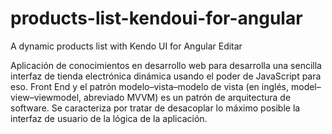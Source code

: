 # products-list-kendoui-for-angular
A dynamic products list with Kendo UI for Angular Editar

Aplicación de conocimientos en desarrollo web para desarrolla una sencilla interfaz de tienda electrónica dinámica usando el
poder de JavaScript para eso.
Front End y el patrón modelo–vista–modelo de vista (en inglés, model–view–viewmodel, abreviado MVVM)
es un patrón de arquitectura de software.
Se caracteriza por tratar de desacoplar lo máximo posible la interfaz de usuario de la lógica de la aplicación.
